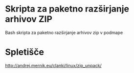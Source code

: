 # Skripta za paketno razširjanje arhivov ZIP
Bash skripta za paketno razširjanje arhivov zip v podmape
# Spletišče
http://andrej.mernik.eu/clanki/linux/zip_unpack/
